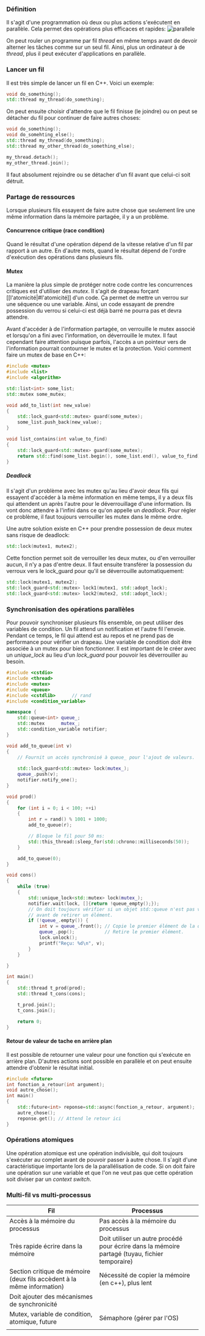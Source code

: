 ### Définition
Il s'agit d'une programmation où deux ou plus actions s'exécutent en parallèle. Cela permet des opérations plus efficaces et rapides:
![parallele](parallele.png)

On peut rouler un programme par fil *thread* en même temps avant de devoir alterner les tâches comme sur un seul fil. Ainsi, plus un ordinateur à de *thread*, plus il peut exécuter d'applications en parallèle.

### Lancer un fil
Il est très simple de lancer un fil en C++. Voici un exemple:
```cpp
void do_something();
std::thread my_thread(do_something);
```
On peut ensuite choisir d'attendre que le fil finisse (le joindre) ou on peut se détacher du fil pour continuer de faire autres choses:
```cpp
void do_something();
void do_somehting_else();
std::thread my_thread(do_something);
std::thread my_other_thread(do_something_else);

my_thread.detach();
my_other_thread.join();
```
Il faut absolument rejoindre ou se détacher d'un fil avant que celui-ci soit détruit.

### Partage de ressources
Lorsque plusieurs fils essayent de faire autre chose que seulement lire une même information dans la mémoire partagée, il y a un problème.

#### Concurrence critique (race condition)
Quand le résultat d'une opération dépend de la vitesse relative d'un fil par rapport à un autre. En d'autre mots, quand le résultat dépend de l'ordre d'exécution des opérations dans plusieurs fils.
#### Mutex
La manière la plus simple de protéger notre code contre les concurrences critiques est d'utiliser des *mutex*. Il s'agit de drapeau forçant [[l'atomicité|#l'atomicité]] d'un code. Ça permet de mettre un verrou sur une séquence ou une variable. Ainsi, un code essayant de prendre possession du verrou si celui-ci est déjà barré ne pourra pas et devra attendre. 

Avant d'accéder à de l'information partagée, on verrouille le mutex associé et lorsqu'on a fini avec l'information, on déverrouille le mutex. Il faut cependant faire attention puisque parfois, l'accès a un pointeur vers de l'information pourrait contourner le mutex et la protection. Voici comment faire un mutex de base en C++:
```cpp
#include <mutex>
#include <list>
#include <algorithm>

std::list<int> some_list;
std::mutex some_mutex;

void add_to_list(int new_value)
{
	std::lock_guard<std::mutex> guard(some_mutex);
	some_list.push_back(new_value);
}

void list_contains(int value_to_find)
{
	std::lock_guard<std::mutex> guard(some_mutex);
	return std::find(some_list.begin(), some_list.end(), value_to_find) != some_list.end();
}
```

##### Deadlock
Il s'agit d'un problème avec les mutex qu'au lieu d'avoir deux fils qui essayent d'accéder à la même information en même temps, il y a deux fils qui attendent un après l'autre pour le déverrouillage d'une information. Ils vont donc attendre à l'infini dans ce qu'on appelle un *deadlock*. Pour régler ce problème, il faut toujours verrouiller les mutex dans le même ordre. 

Une autre solution existe en C++ pour prendre possession de deux mutex sans risque de deadlock:
```cpp
std::lock(mutex1, mutex2);
```
Cette fonction permet soit de verrouiller les deux mutex, ou d'en verrouiller aucun, il n'y a pas d'entre deux. Il faut ensuite transférer la possession du verroux vers le lock_guard pour qu'il se déverrouille automatiquement:
```cpp
std::lock(mutex1, mutex2);
std::lock_guard<std::mutex> lock1(mutex1, std::adopt_lock);
std::lock_guard<std::mutex> lock2(mutex2, std::adopt_lock);
```

### Synchronisation des opérations parallèles
Pour pouvoir synchroniser plusieurs fils ensemble, on peut utiliser des variables de condition. Un fil attend un notification et l'autre fil l'envoie. Pendant ce temps, le fil qui attend est au repos et ne prend pas de performance pour vérifier un drapeau. Une variable de condition doit être associée à un mutex pour bien fonctionner. Il est important de le créer avec un *unique_lock* au lieu d'un *lock_guard* pour pouvoir les déverrouiller au besoin.
```cpp
#include <cstdio>
#include <thread>
#include <mutex>
#include <queue>
#include <cstdlib>      // rand
#include <condition_variable>

namespace {
    std::queue<int> queue_;
    std::mutex      mutex_;
    std::condition_variable notifier;
}

void add_to_queue(int v)
{
    // Fournit un accès synchronisé à queue_ pour l'ajout de valeurs.
    
    std::lock_guard<std::mutex> lock(mutex_);
    queue_.push(v);
    notifier.notify_one();
}

void prod()
{
    for (int i = 0; i < 100; ++i)
    {
        int r = rand() % 1001 + 1000;
        add_to_queue(r);

        // Bloque le fil pour 50 ms:
        std::this_thread::sleep_for(std::chrono::milliseconds(50));
    }

    add_to_queue(0);
}

void cons()
{
    while (true)
    {
        std::unique_lock<std::mutex> lock(mutex_);
        notifier.wait(lock, []{return !queue_empty();});
        // On doit toujours vérifier si un objet std::queue n'est pas vide
        // avant de retirer un élément.
        if (!queue_.empty()) {
            int v = queue_.front(); // Copie le premier élément de la queue.
            queue_.pop();           // Retire le premier élément.
			lock.unlock();
            printf("Reçu: %d\n", v);
        }
    }

}

int main()
{
    std::thread t_prod(prod);
    std::thread t_cons(cons);

    t_prod.join();
    t_cons.join();

    return 0;
}
```
#### Retour de valeur de tache en arrière plan
Il est possible de retourner une valeur pour une fonction qui s'exécute en arrière plan. D'autres actions sont possible en parallèle et on peut ensuite attendre d'obtenir le résultat initial.
```cpp
#include <future>
int fonction_a_retour(int argument);
void autre_chose();
int main()
{
	std::future<int> reponse=std::async(fonction_a_retour, argument);
	autre_chose();
	reponse.get(); // Attend le retour ici
}
```
### Opérations atomiques
Une opération atomique est une opération indivisible, qui doit toujours s'exécuter au complet avant de pouvoir passer à autre chose. Il s'agit d'une caractéristique importante lors de la parallélisation de code. Si on doit faire une opération sur une variable et que l'on ne veut pas que cette opération soit diviser par un *context switch*.

### Multi-fil vs multi-processus

| Fil                                                                    | Processus                                                                                      |
| ---------------------------------------------------------------------- | ---------------------------------------------------------------------------------------------- |
| Accès à la mémoire du processus                                        | Pas accès à la mémoire du processus                                                            |
| Très rapide écrire dans la mémoire                                     | Doit utiliser un autre procédé pour écrire dans la mémoire partagé (tuyau, fichier temporaire) |
| Section critique de mémoire (deux fils accèdent à la même information) | Nécessité de copier la mémoire (en c++), plus lent                                             |
| Doit ajouter des mécanismes de synchronicité                           |                                                                                                |
| Mutex, variable de condition, atomique, future                         | Sémaphore (gérer par l'OS)                                                                     |
|                                                                        |                                                                                                |
